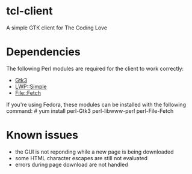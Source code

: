 # tcl-client
A simple GTK client for The Coding Love

# Dependencies
The following Perl modules are required for the client to work correctly:
* [Gtk3](https://metacpan.org/pod/Gtk3)
* [LWP::Simple](https://metacpan.org/pod/LWP::Simple)
* [File::Fetch](https://metacpan.org/pod/File::Fetch)

If you're using Fedora, these modules can be installed with the following command:
    # yum install perl-Gtk3 perl-libwww-perl perl-File-Fetch

# Known issues
* the GUI is not reponding while a new page is being downloaded
* some HTML character escapes are still not evaluated
* errors during page download are not handled
